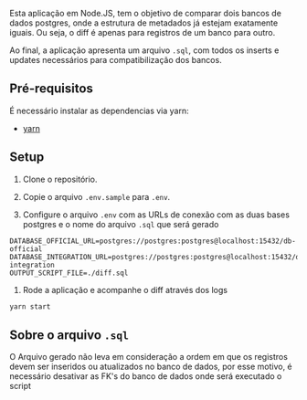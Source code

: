 Esta aplicação em Node.JS, tem o objetivo de comparar dois bancos de dados postgres, onde a estrutura de metadados já estejam exatamente iguais. 
Ou seja, o diff é apenas para registros de um banco para outro.

Ao final, a aplicação apresenta um arquivo `.sql`, com todos os inserts e updates necessários para compatibilização dos bancos.

## Pré-requisitos

É necessário instalar as dependencias via yarn:

* [yarn](https://yarnpkg.com/lang/en/)

## Setup

1. Clone o repositório.

1. Copie o arquivo `.env.sample` para `.env`.

1. Configure o arquivo `.env` com as URLs de conexão com as duas bases postgres e o nome do arquivo `.sql` que será gerado

```
DATABASE_OFFICIAL_URL=postgres://postgres:postgres@localhost:15432/db-official
DATABASE_INTEGRATION_URL=postgres://postgres:postgres@localhost:15432/db-integration
OUTPUT_SCRIPT_FILE=./diff.sql 
```

1. Rode a aplicação e acompanhe o diff através dos logs
```sh
yarn start
```

## Sobre o arquivo `.sql`

O Arquivo gerado não leva em consideração a ordem em que os registros devem ser inseridos ou atualizados no banco de dados, por esse motivo, é necessário desativar as FK's do banco de dados onde será executado o script
